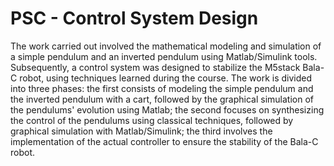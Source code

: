 # PSC - Control System Design
The work carried out involved the mathematical modeling and simulation of a simple pendulum and an inverted pendulum using Matlab/Simulink tools. Subsequently, a control system was designed to stabilize the M5stack Bala-C robot, using techniques learned during the course. The work is divided into three phases: the first consists of modeling the simple pendulum and the inverted pendulum with a cart, followed by the graphical simulation of the pendulums' evolution using Matlab; the second focuses on synthesizing the control of the pendulums using classical techniques, followed by graphical simulation with Matlab/Simulink; the third involves the implementation of the actual controller to ensure the stability of the Bala-C robot.
